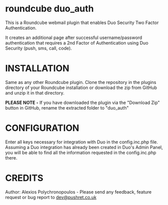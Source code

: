 roundcube duo_auth
==================

This is a Roundcube webmail plugin that enables Duo Security Two Factor Authentication.

It creates an additional page after successful username/password authentication that requires a 2nd Factor of Authentication using Duo Security (push, sms, call, code).

INSTALLATION
============
Same as any other Roundcube plugin. Clone the repository in the plugins directory of your Roundcube installation or download the zip from GitHub and unzip it in that directory.

**PLEASE NOTE -** If you have downloaded the plugin via the "Download Zip" button in GitHub, rename the extracted folder to "duo_auth"

CONFIGURATION
=============
Enter all keys necessary for integration with Duo in the config.inc.php file.
Assuming a Duo integration has already been created in Duo's Admin Panel, you will be able to find all the information requested in the config.inc.php there.

CREDITS
=======
Author: Alexios Polychronopoulos - Please send any feedback, feature request or bug report to dev@pushret.co.uk
